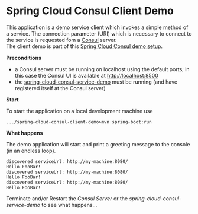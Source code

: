 # Spring Cloud Consul Client Demo

This application is a demo service client which invokes a simple method of a service.
The connection parameter (URI) which is necessary to connect to the service is requested fom a [Consul](https://www.consul.io) server.  
The client demo is part of this [Spring Cloud Consul demo setup](..).

**Preconditions**

* a Consul server must be running on localhost using the default ports; in this case the Consul UI is available at [http://localhost:8500](http://localhost:8500)
* the [spring-cloud-consul-service-demo](../spring-cloud-consul-service-demo) must be running (and have registered itself at the Consul server)


**Start**

To start the application on a local development machine use

    .../spring-cloud-consul-client-demo>mvn spring-boot:run

**What happens**

The demo application will start and print a greeting message to the console (in an endless loop).

```
discovered serviceUrl: http://my-machine:8080/
Hello FooBar!
discovered serviceUrl: http://my-machine:8080/
Hello FooBar!
discovered serviceUrl: http://my-machine:8080/
Hello FooBar!
```

Terminate and/or Restart the _Consul Server_ or the _spring-cloud-consul-service-demo_ to see what happens...

